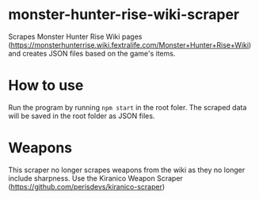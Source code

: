 # monster-hunter-rise-wiki-scraper
Scrapes Monster Hunter Rise Wiki pages (https://monsterhunterrise.wiki.fextralife.com/Monster+Hunter+Rise+Wiki) and creates JSON files based on the game's items.

# How to use 

Run the program by running `npm start` in the root foler. The scraped data will be saved in the root folder as JSON files.

# Weapons

This scraper no longer scrapes weapons from the wiki as they no longer include sharpness. Use the Kiranico Weapon Scraper (https://github.com/perisdevs/kiranico-scraper)